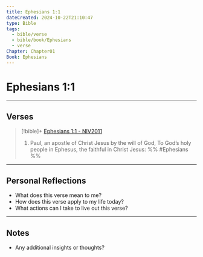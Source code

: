 ```yaml
---
title: Ephesians 1:1
dateCreated: 2024-10-22T21:10:47
type: Bible
tags:
  - bible/verse
  - bible/book/Ephesians
  - verse
Chapter: Chapter01
Book: Ephesians
---
```

# Ephesians 1:1

---
## Verses

> [!bible]+ [Ephesians 1:1 - NIV2011](https://bolls.life/NIV2011/49/1/)
> 1. Paul, an apostle of Christ Jesus by the will of God, To God’s holy people in Ephesus, the faithful in Christ Jesus:
 %% #Ephesians %%

---
## Personal Reflections

- What does this verse mean to me?
- How does this verse apply to my life today?
- What actions can I take to live out this verse?

---

## Notes
- Any additional insights or thoughts?
